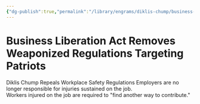 ```yaml
---
{"dg-publish":true,"permalink":"/library/engrams/diklis-chump/business-liberation-act-removes-weaponized-regulations-targeting-patriots/","tags":["DC/Labor","DC/AS4"]}
---
```


# Business Liberation Act Removes Weaponized Regulations Targeting Patriots
Diklis Chump Repeals Workplace Safety Regulations
Employers are no longer responsible for injuries sustained on the job.  
Workers injured on the job are required to "find another way to contribute."

